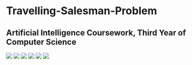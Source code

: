 # Travelling-Salesman-Problem


  ## Artificial Intelligence Coursework, Third Year of Computer Science
 
 
<img src="README_Images/page1.png">
<img src="README_Images/page2.png">
<img src="README_Images/page3.png">
<img src="README_Images/page4.png">
<img src="README_Images/page5.png">
<img src="README_Images/page6.png">
